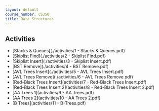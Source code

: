 ```yaml
---
layout: default
course_number: CS350
title: Data Structures
---
```



## Activities

  * [Stacks & Queues](./activities/1 - Stacks & Queues.pdf)
  * [Skiplist Find](./activities/2 - Skiplist Find.pdf)
  * [Skiplist Insert](./activities/3 - Skiplist Insert.pdf)  
  * [BST Remove](./activities/4 - BST Remove.pdf)
  * [AVL Trees Insert](./activities/5 - AVL Trees Insert.pdf)
  * [AVL Trees Remove](./activities/6 - AVL Trees Remove.pdf)
  * [Red-Black Trees Insert](activities/7 - Red-Black Trees Insert.pdf) 
  * [Red-Black Trees Insert 2](activities/8 - Red-Black Trees Insert 2.pdf)
  * [AA Trees 1](activities/9 - AA Trees.pdf)
  * [AA Trees 2](activities/10 - AA Trees 2.pdf)
  * [B Trees](activities/11 - B-Trees.pdf)

<!--  * [Binary Heaps](activities/Binary Heaps.pdf) -->
<!--  * [Hash Tables](activities/Hash Tables.pdf) -->
<!--  * [Graphs](activities/Graphs Adjacency Matrix and List.pdf) -->
